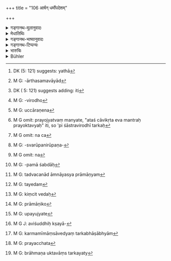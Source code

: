 +++
title = "106 आर्षन् धर्मोपदेशम्"

+++

<details><summary>गङ्गानथ-मूलानुवादः</summary>

If a man explores, by ratiocination, the Vedic teaching regarding Dharma, he alone, and no other, understands Dharma.—(106)
</details>

<details><summary>मेधातिथिः</summary>

ऋषिर् वेदः, तत्र भवः **आर्षः, धर्मोपदेशो** यो वैदिकः । **यस् तर्केण** अनुमानान्तरेण युक्त्या निरूपयति **स धर्मं वेदेति** पदयोजना । 

- **तर्क** ऊहापोहान्तर्यसिद्धिः, इदम् अत्र युक्तम् ऊहितुम्, इदम् अपोहितम् । यदा[^३३०] सौर्ये कर्मणि निर्वापमन्त्रे "देवस्य त्वा सवितुः प्रसवे ऽश्विनोर् बाहुभ्यां पूष्णो हस्ताभ्याम् अग्नये त्वा जुष्टं निर्वपामि" (व्स् २.११) इति प्रकृतितः प्राप्ते मन्त्रे ऽग्निपदस्यार्थासमवायाद्[^३३१] अपोहः सूर्यपदस्य च क्षेपः । अयं **तर्को** न विरुध्यते वेदेन । यो ऽप्य् एवं मन्यते- "सौर्ये कर्मण्य् अग्नेर् देवतायाः अभावात्, अर्थेन च मन्त्राणां प्रयोज्यत्वात्, एकदेशोपशमे च मन्त्रत्वाभावात्, कृत्स्नस्य वै मन्त्रस्य लोपः,"[^३३२] एष वेदार्थविरोधी[^३३३] तर्कः । यद् उच्चारणं[^३३४] मन्त्राणां प्रयोज्यत्वं मन्यते, "अतश् चाविकृत एव मन्त्रः प्रयोक्तव्यः" इति, सो ऽपि शास्त्रविरोधी तर्कः[^३३५] ।


[^३३५]:
     M G omit: prayojyatvaṃ manyate, "ataś cāvikṛta eva mantraḥ prayoktavyaḥ" iti, so 'pi śāstravirodhī tarkaḥ


[^३३४]:
     M G: uccāraṇena


[^३३३]:
     M G: -virodho


[^३३२]:
     DK ( 5: 121) suggests adding: iti


[^३३१]:
     M G: -ārthasamavāyād


[^३३०]:
     DK (5: 121) suggests: yathā

- न चायं[^३३६] विधिः । अयम् अर्थवादः । अस्यात्र तात्पर्यम्, ईदृश्य् उपेक्षा यद् अत्रैतच् च मीमांसातो ज्ञायते ऽतो धर्मशुद्ध्यर्थं मीमांसावेदनम् एतेन चोदितम् ।


[^३३६]:
     M G omit: na ca

- <u>अन्ये तु</u> व्याचक्षते । **तर्केणे**ति तर्कप्रधाना ग्रन्था लौकिकप्रमाणनिरूपणपरा[^३३७] न्यायवैशेषिकलोकायतिका उच्यन्ते । तत्र वेदविरुद्धानि बौद्धलोकायतिकनैर्ग्रन्थादीनि पर्युदस्यन्ते । तानि वेदविरुद्धानि । न[^३३८] तत्र प्रमाणं वेदः । कपिलकणादक्रियाम् अविरथतानिग्रहान्तादिषु हि शब्दः प्रमाणम् । तथा चाक्षपादसूत्रम् "प्रत्यक्षानुमानोपमानशब्दाः[^३३९] प्रमाणानि" (न्यास् १.१.३) । वैशेषिका अपि "तद्वचनाद् आम्नायस्य प्रामाण्यम्"[^३४०] (वैश्स् १.१.३) इत्य् आहुः । अतस् तानि शास्त्राणि श्रोतव्यानीति च । तथा च महाभारते भगवता कृष्णद्वैपायनेन दर्शितम्-


[^३४०]:
     M G: tadvacanād āmnāyasya prāmāṇyam


[^३३९]:
     M G: -pamā śabdāḥ


[^३३८]:
     M G omit: na


[^३३७]:
     M G: -svarūpanirūpaṇa-

- श्रोत्रियस्यैव ते राजन् मन्दकस्याल्पबुद्धयः ।

- अनुवाकहता बुद्धिर् नैषा सूक्ष्मार्थदर्शिनी ॥ (म्भ् १२.१०.१)

अनुवाकहतेति तर्ककृताम् अप्य् उपपत्तिम् आह, केवलत्वाद् असत्तया । तथेदम्[^३४१] अपरम् उत । 


[^३४१]:
     M G: tayedam

- कश्चिन् न लोकायतिकान् ब्राह्मणान् स्मार्तः सेवते ।

- अनर्थकुशला ह्य् एते मूर्खाः पण्डितमानिनः । इति । (राम् २.९४.३२)

अनेनासत्तर्कश्रवणं प्रसिद्धम्, पूर्वेण सत्तर्कानुज्ञानं तद् एव तद् इति । 

- <u>केचित्</u>[^३४२] प्रामाण्यं वेदस्याहुर् ईश्वरप्रणेतृकतया । न च तस्यास्ति संभवः । न च तस्मिन् पक्षे वेदः प्रमाणम्, तस्य ह्य् असाव् ईश्वरः समयोपस्थापकः । 


[^३४२]:
     M G: kiṃcit vedaḥ

- एतेषु श्रूयमाणेषु अप्रामाणिको[^३४३] विपरीतो ऽभिनिवेशो जायते । अतो ऽसत्तर्का एव ते । न च वैदिकस्य वाक्यावबोधे कस्यचिद् अप्य् उपयुज्यन्ते[^३४४] । तथा च सांख्याः "स ह्य् अविशुद्धिक्षयातिशययुक्तः"[^३४५] (सांक् २) इत्य् आहुः । अक्षपादैर् अपि तदप्रामाण्यं मन्यते । तथा च याज्ञिकपूर्वपक्षे निर्धारितं यद् अपि केनचित् पठितम् (न्यास् २.१.५७) ।


[^३४५]:
     M G J: aviśuddhiḥ kṣayā-


[^३४४]:
     M G: upayujyate


[^३४३]:
     M G: prāmāṇiko

- कर्ममीमांसावेदान्तभाष्यम्[^३४६] एवम् अभिधानं यथाश्रुति विज्ञायते- "देवा अस्माल् लोकाद् अमुं लोकम् आयंस् तान् ऋषयो ऽन्वीयुस् तान् मनुष्या अब्रुवन् कथम् अथो भविष्यामः एभ्यः सर्वकर्म ऋषयः प्रायच्छत्[^३४७] । तस्माद् यत् ब्राह्मणोत्तमास् तर्कयन्त्य्[^३४८] आर्षम् एव तद् भवति" इति श्रुतेः । एषा यथोक्ततर्कपदार्थानुवादिनी ॥ १२.१०६ ॥


[^३४८]:
     M G: brāhmaṇa uktavāṃs tarkayaty


[^३४७]:
     M G: prayacchata


[^३४६]:
     M G: karmamīmāṃsāvedyaṃ tarkabhāṣābhyām
</details>

<details><summary>गङ्गानथ-भाष्यानुवादः</summary>

‘*Ārṣa*’ means ‘pertaining to a *Ṛṣi*,’ and the term ‘*ṛṣi*’ here means the *Veda*; hence ‘*Ārṣa Upadeśa*’ means ‘Vedic teaching.’

This, if a man ‘*explores*’—tries to find out—‘*by ratiocination*’—by means of inferences,—‘*he understands Dharma*’—such is the verbal construction of the passage.

‘*Ratiocination*’—is the process of reasoning where a certain proposition is set up, and rejected, if found to be wrong on examination; the man coming to such conclusions as—‘It is right to accept this, and reject that.’ For instance, the sacred text used at the
*Āgneya* sacrifice is—‘Devasya tvā savituḥ...agnaye tvā juṣṭam
*nirvapāmi*’ (Vājasaneya Saṃhitā, 2.11); now an ectype of this *Āgneya*
is the ‘*Saurya*’ Sacrifice of which the deity is *Sūrya*;—and in accordance with the general law that ‘the ectype shall be performed in the same manner as its archetype,’ it would follow that the sacred text just quoted shall be used at the *Saurya* sacrifice also;—but here one argues that though ‘*agnaye tvā*’ would be the right form for the
*Āgneya*, where the deity is *Agni*, it could not be right for the
*Saurya*, where the deity is *Sūrya*; hence while at this latter, the
rest of the text shall be used in the same form, the words ‘*agnaye tvā*’ should be altered into ‘*sūryāya tvā*.’ Such a reasoning would not be inconsistent with the Veda.

Some people may argue thus: “At the *Saurya* sacrifice, Agni is not the deity; and it is in accordance with their meanings that sacred texts are employed at sacrifices; so that when one part of the said text is not applicable to the *Saurya* sacrifice, if that portion were dropped, it would cease to be a *Sacred text*;—hence the whole text should be dropped.”

But such reasoning would be contrary to the teaching of the Veda.

Similarly if one were to argue that—‘Since the sacred text has to be used, it must be always used in its original unaltered form only,’—this also would be contrary to the Veda.

In fact, what is set forth here is not an Injunction, but a commendatory statement; and the purport of it is that what should be done in such cases is to be ascertained by the process of reasonings embodied in the Mīmāṃsā;—hence it is the study of *Mīmāṃsā* that is indirectly enjoined for the purpose of obtaining a correct knowledge of *Dharma*.

Others explain the text in the following manner:—

‘*Tarka*,’ ‘Ratiocination,’ stands for works of which reasoning forms the main subject; which make it their business to set forth the ordinary means of cognition,—*i.e*., works on Nyāya, on Vaiśeṣika and on the materialistic Systems of Philosophy. From among these however, those belonging to the last category,—*i.e*., works written by Bauddhas, Nirgranthas and others—which are inconsistent with the Veda—are rejected; since for these writers the Veda is not an authoritative source of knowledge; as it is for Kapila, Kaṇāda (and the Naiyāyika). This is shown by the following Sūtra of Gautama—‘Perception, Inference, Analogy and *Word* are the pramāṇas’ (1.1.3); and the *Vaiśeṣikas* also—‘the authoritative character of the Veda is due to its being His declaration’ (Vaiśeṣika Sūtra). Hence these latter should be carefully listened to (and learnt). In the *Mahābhārata* also, the revered Kṛṣṇa Dvaipāyana has declared—‘O king, your intellect seems to be bewildered by the words of the text, just like that of the foolish Vedic scholar, and hence it fails to grasp the subtle aspects of things’;—where the mention of ‘bewilderment caused by the words of the text’ implies the propriety of applying reasonings. There is yet another statement—‘One who follows the *Smṛtis* should never attend to materialistic Brāhmaṇas, since these are adepts in evil and proud of their learning.’ This forbids listening to unsound reasonings; while the former text (from the
*Mahābhārata*) lays down the propriety of attending to sound reasonings.

The authoritative character of the Veda some people would seek to prove by the fact of its being the work of God. But this is not possible; as according to this view the Veda cannot he authoritative, as its whole fabric would rest upon the will of God, and when we find contradictory statements, we are prone to take the opposite view that the Veda is not trustworthy.

For this reason the reasonings set forth by these persons would also have to be rejected as ‘unsound’; specially as these do not help in any way towards the understanding of the meaning of Vedic texts. Says the
*Sāṅkhya*, for instance (in regard to the Veda)—‘it is beset with
impurity, destruction and excess’ (*Kārikā*, 2). The followers of Gautama also have put forward certain arguments, which embody the *prima facie* position against the Ritualistic Section of the Veda (Nyāya Sūtra, 2.1.5, *et. seq*.);—though these arguments are represented as proceeding from another party.

It is only in the *Pūrva-Mīmāṃsā* and the *Vedānta* that we find the authority of the Veda unequivocally stated, in the form in which it is set forth in such Vedic texts as—‘The gods came down from the heavenly regions to this world,—the sages followed them,—and the men said to them—*How are we going to live*?—To them the sages revealed all their duties,—hence the reasonings that the good Brāhmaṇas propound are
*Vedic*.’ This is a passage that explains the exact nature of what is
meant by ‘*ratiocination*’ in the present context.—(106)
</details>

<details><summary>गङ्गानथ-टिप्पन्यः</summary>

This verse is quoted in *Aparārka* (p. 22);—and in *Smṛtitattva* (p. 511).
</details>

<details><summary>भारुचिः</summary>

> श्रोत्रियस्येव ते राजन् मन्दकस्याल्पमेधसः ।  
> अनुवाकहता बुद्धिर् नैषा सूक्ष्मार्थदर्शिनी ॥ इति ।

एवं च स्तीदम् एव न्यायानुमाननाम्नः परमार्थतस् तर्कस्य लक्षणया वेदशास्त्राविरोदित्वम् । अतो ऽन्यस् तद्विरोधिन्यायानुमानं तर्काभासः । तथा चोक्तं न्यायाभासोदाहरणम्- "अचिन्त्यस्याप्रमेयस्य" इत्य् अत्र । न चात्रोपमानादिप्रमाणपर्युदासः । अन्तर्भावाद् यथा संभवं तर्कागमयोर् एव । **आर्ष**शब्देन मन्त्रा गृह्यन्ते । तथा च शौनकस्य ग्रन्थ आर्षान् मन्त्रान् दर्शयति- "इदं वासिष्ठम् इदं वैश्वामित्रम् आर्षम्" इति । धर्मोपदेशस् तु ब्राह्मणम् । अन्यत् समानम् । अथ वा पाठान्तरेणार्थो ऽभिधीयते- "आर्षं धर्मोपदेशं तु स्मृतिशास्त्रं स्मृत्यविरोधिना, यस् तर्केणानुसंधत्ते धर्मं वेद नेतरः" इति । अयम् अर्थः स्म्र्तिप्रकरणाद् युक्ततरः । **वेदाविरोधिनेत्य्** एतद् वेदग्रहणम् अस्मिन् पक्षे मन्त्रब्राह्मणलिङ्गापेक्षत्वात् । ततः स्वातन्त्र्यपक्षे ऽपि च स्मृतेर् युज्यते । किं पुनर् मन्त्रब्राह्मणलिङ्गप्रभवपक्ष उत्सन्नशाखार्थानुस्मरणे च । तद् एवं त्रिष्व् अपि श्लोकार्थेषु न्यायस्तुतिर् इयम्, तत्संपरिग्रहार्थत्वात् । न्यायसंपरिग्रहश् चागमशास्त्रव्याख्यानसहयो (?) यथा स्याद् धर्मविशुद्ध्यर्थः । तथा च श्रुतिर् विज्ञायते । "देवा अस्माल् लोकाद् अमुं लोकम् आयन् तान् दृष्ट्वाब्रुवन् कथम् अनार्षा भविष्याम [एभ्यः कर्]म ऋषिं प्रायच्छन् । तस्माद् यद् ब्राह्मणो अनूचानस् तर्कयत्य् आर्षं एतद् भवति" इति स्रुतेर् युक्तो वेदस्मृतिशास्त्राविरोधिनस् तर्कस्य संपरिग्रहः । तदर्थनिर्मलत्वाय, इदानीं न्यायोपदेशप्रयोजनम् उत्तरप्रकरणाद् दर्शयिष्यन्न् इदम् आह ॥ १२। १०६ ॥

**आर्षम्** अकृतकत्वात् । **धर्मोपदेशः** स्मृतिः । तथा चेदम् उच्यते धर्मशास्त्रम् । एतद् द्वयं **वेदशास्त्राविरोधिना**, वेदग्रहणाच् च स्मृतिग्रहणम् अपि सामर्थ्याद् अनुक्तम् अप्य् अत्र विज्ञेयम् । तदपेक्षितत्वाच् छ्रुतेः । अनभिधानं तु छन्दोभङ्गभयात् । एवं च सति वेदस्मृतिशास्त्राविरोधिनेत्य् एतद् उपपन्नम् । प्राधान्याद् वा वेदग्रहणं निदर्शनार्थं स्मृतेर् अपि । स च तर्को द्विप्रकारो, यतः तं विशिनष्टि **वेदशास्त्राविरोधिना** । **यस् तर्केणानुसंधत्ते** सन्दिघ(?)व्याहतपुनरुक्ताशङ्कायाम्, **स धर्मं वेद न** केवलतार्किकः । तथा चेतिहासः- "कच्चिन् न लोकायतिकान् ब्राह्मणांस् तात सेवसे, अनर्थकुशला ह्य् एते मूर्खाः पण्डितमानिनः" इति । केवलागमो वा । तथा च व्यासश्लोको **भीमसेन**वचनानुवादी-
</details>

<details><summary>Bühler</summary>

106	He alone, and no other man, knows the sacred law, who explores the (utterances) of the sages and the body of the laws, by (modes of) reasoning, not repugnant to the Veda-lore.
</details>
